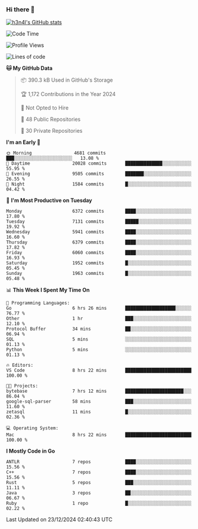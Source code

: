 ### Hi there 👋

[![h3n4l's GitHub stats](https://github-readme-stats.vercel.app/api?username=h3n4l&count_private=true&show_icons=true&theme=radical)](https://github.com/h3n4l/github-readme-stats)

<!--START_SECTION:waka-->
![Code Time](http://img.shields.io/badge/Code%20Time-2%2C032%20hrs%2054%20mins-blue)

![Profile Views](http://img.shields.io/badge/Profile%20Views-0-blue)

![Lines of code](https://img.shields.io/badge/From%20Hello%20World%20I%27ve%20Written-14.5%20million%20lines%20of%20code-blue)

**🐱 My GitHub Data** 

> 📦 390.3 kB Used in GitHub's Storage 
 > 
> 🏆 1,172 Contributions in the Year 2024
 > 
> 🚫 Not Opted to Hire
 > 
> 📜 48 Public Repositories 
 > 
> 🔑 30 Private Repositories 
 > 
**I'm an Early 🐤** 

```text
🌞 Morning                4681 commits        ███░░░░░░░░░░░░░░░░░░░░░░   13.08 % 
🌆 Daytime                20028 commits       ██████████████░░░░░░░░░░░   55.95 % 
🌃 Evening                9505 commits        ███████░░░░░░░░░░░░░░░░░░   26.55 % 
🌙 Night                  1584 commits        █░░░░░░░░░░░░░░░░░░░░░░░░   04.42 % 
```
📅 **I'm Most Productive on Tuesday** 

```text
Monday                   6372 commits        ████░░░░░░░░░░░░░░░░░░░░░   17.80 % 
Tuesday                  7131 commits        █████░░░░░░░░░░░░░░░░░░░░   19.92 % 
Wednesday                5941 commits        ████░░░░░░░░░░░░░░░░░░░░░   16.60 % 
Thursday                 6379 commits        ████░░░░░░░░░░░░░░░░░░░░░   17.82 % 
Friday                   6060 commits        ████░░░░░░░░░░░░░░░░░░░░░   16.93 % 
Saturday                 1952 commits        █░░░░░░░░░░░░░░░░░░░░░░░░   05.45 % 
Sunday                   1963 commits        █░░░░░░░░░░░░░░░░░░░░░░░░   05.48 % 
```


📊 **This Week I Spent My Time On** 

```text
💬 Programming Languages: 
Go                       6 hrs 26 mins       ███████████████████░░░░░░   76.77 % 
Other                    1 hr                ███░░░░░░░░░░░░░░░░░░░░░░   12.10 % 
Protocol Buffer          34 mins             ██░░░░░░░░░░░░░░░░░░░░░░░   06.94 % 
SQL                      5 mins              ░░░░░░░░░░░░░░░░░░░░░░░░░   01.13 % 
Python                   5 mins              ░░░░░░░░░░░░░░░░░░░░░░░░░   01.13 % 

🔥 Editors: 
VS Code                  8 hrs 22 mins       █████████████████████████   100.00 % 

🐱‍💻 Projects: 
bytebase                 7 hrs 12 mins       ██████████████████████░░░   86.04 % 
google-sql-parser        58 mins             ███░░░░░░░░░░░░░░░░░░░░░░   11.60 % 
zetasql                  11 mins             █░░░░░░░░░░░░░░░░░░░░░░░░   02.36 % 

💻 Operating System: 
Mac                      8 hrs 22 mins       █████████████████████████   100.00 % 
```

**I Mostly Code in Go** 

```text
ANTLR                    7 repos             ████░░░░░░░░░░░░░░░░░░░░░   15.56 % 
C++                      7 repos             ████░░░░░░░░░░░░░░░░░░░░░   15.56 % 
Rust                     5 repos             ███░░░░░░░░░░░░░░░░░░░░░░   11.11 % 
Java                     3 repos             ██░░░░░░░░░░░░░░░░░░░░░░░   06.67 % 
Ruby                     1 repo              █░░░░░░░░░░░░░░░░░░░░░░░░   02.22 % 
```




 Last Updated on 23/12/2024 02:40:43 UTC
<!--END_SECTION:waka-->

